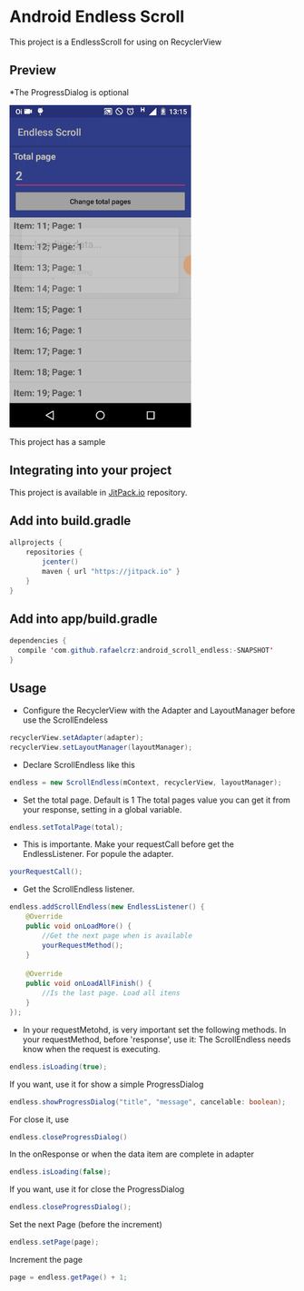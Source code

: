 # Android Endless Scroll

This project is a EndlessScroll for using on RecyclerView



## Preview

*The ProgressDialog is optional

![Sample](screen_gif.gif)

This project has a sample

## Integrating into your project

This project is available in [JitPack.io](https://jitpack.io/) repository.

## Add into build.gradle
```java
allprojects {
    repositories {
        jcenter()
        maven { url "https://jitpack.io" }
    }
}
```
## Add into app/build.gradle
```java
dependencies {
  compile 'com.github.rafaelcrz:android_scroll_endless:-SNAPSHOT'
}
```

## Usage

* Configure the RecyclerView with the Adapter and LayoutManager before use the ScrollEndeless
```java
recyclerView.setAdapter(adapter);
recyclerView.setLayoutManager(layoutManager);
```
* Declare ScrollEndless like this
```java
endless = new ScrollEndless(mContext, recyclerView, layoutManager);
```

* Set the total page. Default is 1
The total pages value you can get it from your response, setting in a global variable.
```java
endless.setTotalPage(total);
```
                
* This is importante. Make your requestCall before get the EndlessListener. For popule the adapter.
```java
yourRequestCall();
```
* Get the ScrollEndless listener. 

```java
endless.addScrollEndless(new EndlessListener() {
    @Override
    public void onLoadMore() {
        //Get the next page when is available
        yourRequestMethod();
    }

    @Override
    public void onLoadAllFinish() {
        //Is the last page. Load all itens
    }
});
```
* In your requestMetohd, is very important set the following methods.
In your requestMethod, before 'response', use it: 
The ScrollEndless needs know when the request is executing.
```java
endless.isLoading(true);
``` 

If you want, use it for show a simple ProgressDialog
```java
endless.showProgressDialog("title", "message", cancelable: boolean); 
``` 
For close it, use
```java 
endless.closeProgressDialog() 
```

In the onResponse or when the data item are complete in adapter
```java
endless.isLoading(false); 
```

If you want, use it for close the ProgressDialog
```java 
endless.closeProgressDialog(); 
```

Set the next Page (before the increment)
```java
endless.setPage(page);
```

Increment the page
```java
page = endless.getPage() + 1;
```

